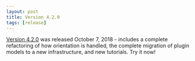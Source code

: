 ```yaml
---
layout: post
title: Version 4.2.0
tags: [release]
---
```


[Version 4.2.0](https://github.com/SasView/sasview/releases/tag/v4.2.0) was released October 7, 2018 - includes a complete refactoring of how orientation is handled, the complete migration of plugin models to a new infrastructure, and new tutorials. Try it now!